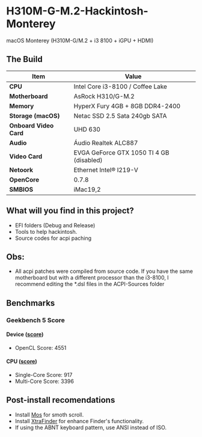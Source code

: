 # H310M-G-M.2-Hackintosh-Monterey
macOS Monterey (H310M-G/M.2 + i3 8100 + iGPU + HDMI)

## The Build

| Item | Value
| --- | ---
| **CPU** | Intel Core i3-8100 / Coffee Lake
| **Motherboard** | AsRock H310/G-M.2
| **Memory** | HyperX Fury 4GB + 8GB DDR4-2400
| **Storage (macOS)** | Netac SSD 2.5 Sata 240gb SATA
| **Onboard Video Card** | UHD 630
| **Audio** | Áudio Realtek ALC887
| **Video Card** | EVGA GeForce GTX 1050 TI 4 GB (disabled)
| **Netoork** | Ethernet Intel® I219-V
| **OpenCore** | 0.7.8
| **SMBIOS** | iMac19,2

## What will you find in this project?
* EFI folders (Debug and Release)
* Tools to help hackintosh.
* Source codes for acpi paching

## Obs:
* All acpi patches were compiled from source code. If you have the same motherboard but with a different processor than the i3-8100, I recommend editing the *.dsl files in the ACPI-Sources folder

## Benchmarks
### Geekbench 5 Score
#### Device ([score](https://browser.geekbench.com/v5/compute/4336831))
* OpenCL Score: 4551

#### CPU ([score](https://browser.geekbench.com/v5/cpu/13052754))
* Single-Core Score: 917
* Multi-Core Score: 3396

## Post-install recomendations
* Install [Mos](https://mos.caldis.me/?from=MosApplication&version=3.3.2) for smoth scroll.
* Install [XtraFinder](https://www.trankynam.com/xtrafinder/) for enhance Finder's functionality.
* If using the ABNT keyboard pattern, use ANSI instead of ISO.
